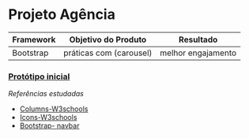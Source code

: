 # Projeto Agência

| Framework  |Objetivo do Produto         | Resultado               |
|------------|----------------------------|-------------------------|
|Bootstrap   |práticas com (carousel)     |melhor engajamento       |

### [Protótipo inicial](https://gracetorresleite.github.io/agencia/index.html)

*Referências estudadas*

  - [Columns-W3schools](https://www.w3schools.com/css/css3_multiple_columns.asp)
  - [Icons-W3schools](https://www.w3schools.com/icons/fontawesome_icons_webapp.asp)
  - [Bootstrap- navbar](https://getbootstrap.com/docs/4.5/components/navbar/)

